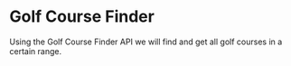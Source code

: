 # Golf Course Finder

Using the Golf Course Finder API we will find and get all golf courses in a certain range. 
